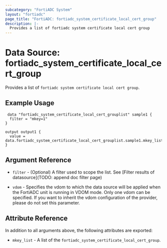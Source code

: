 ```yaml
---
subcategory: "FortiADC System"
layout: "fortiadc"
page_title: "FortiADC: fortiadc_system_certificate_local_cert_group"
description: |-
  Provides a list of fortiadc system certificate local cert group
---
```


# Data Source: fortiadc_system_certificate_local_cert_group
Provides a list of `fortiadc system certificate local cert group`.

## Example Usage

```hcl
 data "fortiadc_system_certificate_local_cert_grouplist" sample1 {
  filter = "mkey=1"
}

output output1 {
  value = data.fortiadc_system_certificate_local_cert_grouplist.sample1.mkey_list
}
```

## Argument Reference

* `filter` - (Optional) A filter used to scope the list. See [Filter results of datasource](TODO: append doc filter page)

* `vdom` - Specifies the vdom to which the data source will be applied when the FortiADC unit is running in VDOM mode. Only one vdom can be specified. If you want to inherit the vdom configuration of the provider, please do not set this parameter.

## Attribute Reference

In addition to all arguments above, the following attributes are exported:

* `mkey_list` -  A list of the `fortiadc_system_certificate_local_cert_group`.
